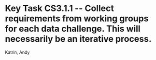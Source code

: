 # Key Task CS3.1.1 -- Collect requirements from working groups for each data challenge. This will necessarily be an iterative process.
Katrin, Andy

